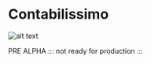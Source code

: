 # Contabilissimo

![alt text](https://travis-ci.org/geraldoandradee/contabilissimo.svg?branch=development)

PRE ALPHA ::: not ready for production :::